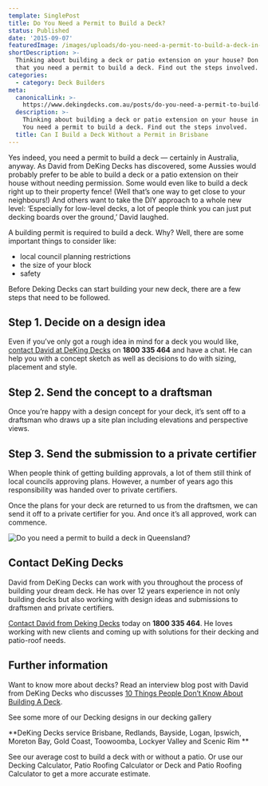 ```yaml
---
template: SinglePost
title: Do You Need a Permit to Build a Deck?
status: Published
date: '2015-09-07'
featuredImage: /images/uploads/do-you-need-a-permit-to-build-a-deck-in-queensland.jpg
shortDescription: >-
  Thinking about building a deck or patio extension on your house? Don't forget
  that you need a permit to build a deck. Find out the steps involved.
categories:
  - category: Deck Builders
meta:
  canonicalLink: >-
    https://www.dekingdecks.com.au/posts/do-you-need-a-permit-to-build-a-deck-in-qld/
  description: >-
    Thinking about building a deck or patio extension on your house in Brisbane?
    You need a permit to build a deck. Find out the steps involved.
  title: Can I Build a Deck Without a Permit in Brisbane
---
```

Yes indeed, you need a permit to build a deck — certainly in Australia, anyway. As David from DeKing Decks has discovered, some Aussies would probably prefer to be able to build a deck or a patio extension on their house without needing permission. Some would even like to build a deck right up to their property fence! (Well that’s one way to get close to your neighbours!) And others want to take the DIY approach to a whole new level: ‘Especially for low-level decks, a lot of people think you can just put decking boards over the ground,’ David laughed.

A building permit is required to build a deck. Why? Well, there are some important things to consider like:

* local council planning restrictions
* the size of your block
* safety

Before Deking Decks can start building your new deck, there are a few steps that need to be followed.

## Step 1. Decide on a design idea

Even if you’ve only got a rough idea in mind for a deck you would like, [contact David at DeKing Decks](https://www.dekingdecks.com.au/contact/) on **1800 335 464** and have a chat. He can help you with a concept sketch as well as decisions to do with sizing, placement and style.

## Step 2. Send the concept to a draftsman

Once you’re happy with a design concept for your deck, it’s sent off to a draftsman who draws up a site plan including elevations and perspective views.

## Step 3. Send the submission to a private certifier

When people think of getting building approvals, a lot of them still think of local councils approving plans. However, a number of years ago this responsibility was handed over to private certifiers.

Once the plans for your deck are returned to us from the draftsmen, we can send it off to a private certifier for you. And once it’s all approved, work can commence.

![Do you need a permit to build a deck in Queensland?](/images/uploads/do-you-need-a-permit-to-build-a-deck-in-queensland.jpg)

## Contact DeKing Decks

David from DeKing Decks can work with you throughout the process of building your dream deck. He has over 12 years experience in not only building decks but also working with design ideas and submissions to draftsmen and private certifiers.

[Contact David from Deking Decks](https://www.dekingdecks.com.au/contact/) today on **1800 335 464**. He loves working with new clients and coming up with solutions for their decking and patio-roof needs.

## Further information

Want to know more about decks? Read an interview blog post with David from DeKing Decks who discusses [10 Things People Don’t Know About Building A Deck](https://www.dekingdecks.com.au/posts/10-things-people-dont-know-about-building-a-deck/).

See some more of our Decking designs in our decking gallery

**DeKing Decks service Brisbane, Redlands, Bayside, Logan, Ipswich, Moreton Bay, Gold Coast, Toowoomba, Lockyer Valley and Scenic Rim
**

See our average cost to build a deck with or without a patio. Or use our Decking Calculator, Patio Roofing Calculator or Deck and Patio Roofing Calculator to get a more accurate estimate.
